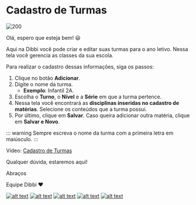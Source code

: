 # Cadastro de Turmas

![200](https://user-images.githubusercontent.com/94073830/178129707-9761a1f2-f52e-47a2-b7a3-228383ce8fd9.gif)

Olá, espero que esteja bem! :smiley:

Aqui na Dibbi você pode criar e editar suas turmas para o ano letivo. Nessa tela você gerencia as classes da sua escola.

Para realizar o cadastro dessas informações, siga os passos:

1. Clique no botão **Adicionar**.
2. Digite o nome da turma.
    - **Exemplo**: Infantil 2A.
3. Escolha o **Turno**, o **Nível** e a **Série** em que a turma pertence.
4. Nessa tela você encontrará as **disciplinas inseridas no cadastro de matérias**. Selecione os conteúdos que a turma possui.
5. Por último, clique em **Salvar**. Caso queira adicionar outra matéria, clique em **Salvar e Novo**.

::: warning
Sempre escreva o nome da turma com a primeira letra em maiúsculo.
:::

Vídeo: [Cadastro de Turmas](https://user-images.githubusercontent.com/94073830/177826514-0f5fee97-d560-480d-8f76-bb9bff21fc86.mp4)

Qualquer dúvida, estaremos aqui!

Abraços

Equipe Dibbi :heart:

[![alt text][1.1]][1]
[![alt text][2.1]][2]
[![alt text][3.1]][3]
[![alt text][4.1]][4]
[![alt text][5.1]][5]

[1.1]: https://orendevelopers.com.br/basedibbi/docsfacebook1.png (Siga nosso Instagram)   
[2.1]: https://orendevelopers.com.br/basedibbi/docsinsta.png (Curta nossa Fanpage) 
[3.1]: https://orendevelopers.com.br/basedibbi/websitedocs1.png (Acesse nosso site)  
[4.1]: https://orendevelopers.com.br/basedibbi/linkedindocs.png (Acompanhe nosso Linkedin)
[5.1]: https://orendevelopers.com.br/basedibbi/whatsappdocs.png (Fale pelo Whatsapp)

[1]: https://www.facebook.com/dibbi.plataforma
[2]: https://www.instagram.com/dibbi.plataforma/
[3]: https://dibbi.com.br/
[4]: https://www.linkedin.com/company/dibbi-plataforma
[5]: https://api.whatsapp.com/send?phone=5585991077098&text=Ol%C3%A1,%20estou%20vindo%20do%20site%20e%20gostaria%20de%20mais%20informa%C3%A7%C3%B5es%20sobre%20a%20Dibbi
